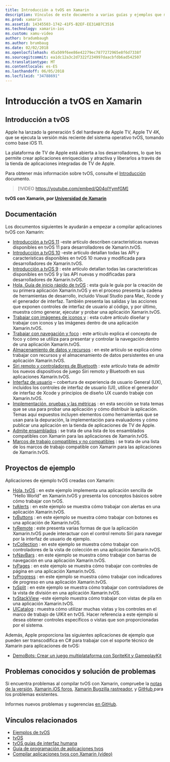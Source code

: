 ```yaml
---
title: Introducción a tvOS en Xamarin
description: Vínculos de este documento a varias guías y ejemplos que muestran cómo crear aplicaciones de tvOS con Xamarin. Las guías describen diversas características, como el desarrollo de la interfaz de usuario, almacenamiento de datos, iconos y mucho más.
ms.prod: xamarin
ms.assetid: 14345503-1742-41F5-B2EF-EE31AB7C3516
ms.technology: xamarin-ios
ms.custom: xamu-video
author: bradumbaugh
ms.author: brumbaug
ms.date: 02/02/2018
ms.openlocfilehash: 45a509f6ee86e42279ec7877272965e8f6d7338f
ms.sourcegitcommit: ea1dc12a3c2d7322f234997daacbfdb6ad542507
ms.translationtype: MT
ms.contentlocale: es-ES
ms.lasthandoff: 06/05/2018
ms.locfileid: "34788691"
---
```

# <a name="introduction-to-tvos-in-xamarin"></a>Introducción a tvOS en Xamarin

## <a name="introducing-tvos"></a>Introducción a tvOS

Apple ha lanzado la generación 5 del hardware de Apple TV, Apple TV 4K, que se ejecuta la versión más reciente del sistema operativo tvOS, tomando como base iOS 11.

La plataforma de TV de Apple está abierta a los desarrolladores, lo que les permite crear aplicaciones enriquecidas y atractiva y liberarlos a través de la tienda de aplicaciones integradas de TV de Apple.

Para obtener más información sobre tvOS, consulte el [Introducción](~/ios/tvos/get-started/index.md) documento.

> [!VIDEO https://youtube.com/embed/Q04oIYymfGM]

**tvOS con Xamarin, por [Universidad de Xamarin](https://university.xamarin.com/)**

## <a name="documentation"></a>Documentación

Los documentos siguientes le ayudarán a empezar a compilar aplicaciones tvOS con Xamarin:

- [Introducción a tvOS 11](~/ios/tvos/platform/introduction-to-tvos11.md) -este artículo describen características nuevas disponibles en tvOS 11 para desarrolladores de Xamarin.tvOS.
- [Introducción a tvOS 10](~/ios/tvos/platform/introduction-to-tvos10/index.md) -este artículo detallan todas las API y características disponibles en tvOS 10 nueva y modificada para desarrolladores de Xamarin.tvOS.
- [Introducción a tvOS 9](~/ios/tvos/platform/tvos9.md) : este artículo detallan todas las características disponibles en tvOS 9 y las API nuevas y modificadas para desarrolladores de Xamarin.tvOS. 
- [Hola, Guía de inicio rápido de tvOS](~/ios/tvos/get-started/hello-tvos.md) : esta guía le guía por la creación de su primera aplicación Xamarin.tvOS y en el proceso presenta la cadena de herramientas de desarrollo, incluido Visual Studio para Mac, Xcode y el generador de interfaz. También presenta las salidas y las acciones que exponen controles de interfaz de usuario al código, y por último, muestra cómo generar, ejecutar y probar una aplicación Xamarin.tvOS.
- [Trabajar con imágenes de iconos y](~/ios/tvos/app-fundamentals/icons-images.md) : esta cubre artículo diseñar y trabajar con iconos y las imágenes dentro de una aplicación Xamarin.tvOS.
- [Trabajar con navegación y foco](~/ios/tvos/app-fundamentals/navigation-focus.md) : este artículo explica el concepto de foco y cómo se utiliza para presentar y controlar la navegación dentro de una aplicación Xamarin.tvOS.
- [Almacenamiento de datos y recursos](~/ios/tvos/app-fundamentals/resources-data-storage.md) : en este artículo se explica cómo trabajar con recursos y el almacenamiento de datos persistentes en una aplicación Xamarin.tvOS.
- [Siri remoto y controladores de Bluetooth](~/ios/tvos/platform/remote-bluetooth.md) : este artículo trata de admitir los nuevos dispositivos de juego Siri remoto y Bluetooth en sus aplicaciones Xamarin.tvOS.
- [Interfaz de usuario](~/ios/tvos/user-interface/index.md) – cobertura de experiencia de usuario General (UX), incluidos los controles de interfaz de usuario (UI), utilice el generador de interfaz de Xcode y principios de diseño UX cuando trabaje con Xamarin.tvOS.
- [Implementación, pruebas y las métricas](~/ios/tvos/deploy-test/index.md) : en esta sección se trata temas que se usa para probar una aplicación y cómo distribuir la aplicación. Temas aquí expuestos incluyen elementos como herramientas que se usan para la depuración, la implementación para evaluadores y cómo publicar una aplicación en la tienda de aplicaciones de TV de Apple.
- [Admite ensamblados](~/ios/tvos/internals/assemblies.md) : se trata de una lista de los ensamblados compatibles con Xamarin para las aplicaciones de Xamarin.tvOS.
- [Marcos de trabajo compatibles y no compatibles](~/ios/tvos/internals/frameworks.md) : se trata de una lista de los marcos de trabajo compatible con Xamarin para las aplicaciones de Xamarin.tvOS.

## <a name="sample-projects"></a>Proyectos de ejemplo

Aplicaciones de ejemplo tvOS creadas con Xamarin:

- [Hola, tvOS](https://developer.xamarin.com/samples/monotouch/tvos/Hello-tvOS/) : en este ejemplo implementa una aplicación sencilla de "Hello World" en Xamarin.tvOS y presenta los conceptos básicos sobre cómo trabajar con tvOS.
- [tvAlerts](https://developer.xamarin.com/samples/monotouch/tvos/tvAlerts/) : en este ejemplo se muestra cómo trabajar con alertas en una aplicación Xamarin.tvOS.
- [tvButtons](https://developer.xamarin.com/samples/monotouch/tvos/tvButtons/) : en este ejemplo se muestra cómo trabajar con botones es una aplicación de Xamarin.tvOS.
- [tvRemote](https://developer.xamarin.com/samples/monotouch/tvos/tvRemote/) : este presenta varias formas de que la aplicación Xamarin.tvOS puede interactuar con el control remoto Siri para navegar por la interfaz de usuario de ejemplo.
- [tvCollection](https://developer.xamarin.com/samples/monotouch/tvos/tvCollection/) : en este ejemplo se muestra cómo trabajar con controladores de la vista de colección en una aplicación Xamarin.tvOS.
- [tvNavBars](https://developer.xamarin.com/samples/monotouch/tvos/tvNavBars/) : en este ejemplo se muestra cómo trabajar con barras de navegación en una aplicación Xamarin.tvOS.
- [tvPages](https://developer.xamarin.com/samples/monotouch/tvos/tvPages/) : en este ejemplo se muestra cómo trabajar con controles de página en una aplicación Xamarin.tvOS.
- [tvProgress](https://developer.xamarin.com/samples/monotouch/tvos/tvProgress/) : en este ejemplo se muestra cómo trabajar con indicadores de progreso en una aplicación Xamarin.tvOS.
- [tvSplit](https://developer.xamarin.com/samples/monotouch/tvos/tvSplit/) : en este ejemplo se muestra cómo trabajar con controladores de la vista de división en una aplicación Xamarin.tvOS.
- [tvStackView](https://developer.xamarin.com/samples/monotouch/tvos/tvStackView/) -este ejemplo muestra cómo trabajar con vistas de pila en una aplicación Xamarin.tvOS.
- [UICatalog](https://developer.xamarin.com/samples/monotouch/tvos/UICatalog/) : muestra cómo utilizar muchas vistas y los controles en el marco de trabajo de UIKit en tvOS. Hacer referencia a este ejemplo si desea obtener controles específicos o vistas que son proporcionadas por el sistema.

Además, Apple proporciona las siguientes aplicaciones de ejemplo que pueden ser transcodifica en C# para trabajar con el soporte técnico de Xamarin para aplicaciones de tvOS:

- [DemoBots: Crear un juego multiplataforma con SpriteKit y GameplayKit](https://developer.apple.com/library/prerelease/tvos/samplecode/DemoBots/)

## <a name="known-issues-and-troubleshooting"></a>Problemas conocidos y solución de problemas

Si encuentra problemas al compilar tvOS con Xamarin, compruebe la [notas de la versión](http://releases.xamarin.com/), [Xamarin.iOS foros](https://forums.xamarin.com/categories/ios), [Xamarin Bugzilla rastreador](https://bugzilla.xamarin.com/query.cgi?product=iOS), y [GitHub ](https://github.com/xamarin/xamarin-macios/issues) para los problemas existentes. 

Informes nuevos problemas y sugerencias [en GitHub](https://github.com/xamarin/xamarin-macios/issues). 


## <a name="related-links"></a>Vínculos relacionados

- [Ejemplos de tvOS](https://developer.xamarin.com/samples/tvos/all/)
- [tvOS](https://developer.apple.com/tvos/)
- [tvOS guías de interfaz humana](https://developer.apple.com/tvos/human-interface-guidelines/)
- [Guía de programación de aplicaciones tvos](https://developer.apple.com/library/prerelease/tvos/documentation/General/Conceptual/AppleTV_PG/)
- [Compilar aplicaciones tvos con Xamarin (vídeo)](https://university.xamarin.com/lightninglectures/tvos-with-xamarin)
